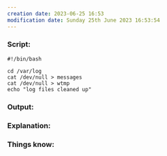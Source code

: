 ```yaml
---
creation date: 2023-06-25 16:53
modification date: Sunday 25th June 2023 16:53:54
---
```


### Script:

```
#!/bin/bash

cd /var/log
cat /dev/null > messages
cat /dev/null > wtmp
echo "log files cleaned up"
```

### Output:



### Explanation:



### Things know:
